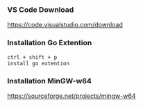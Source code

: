 ### VS Code Download
https://code.visualstudio.com/download

### Installation Go Extention
```
ctrl + shift + p
install go extention
```

### Installation MinGW-w64
https://sourceforge.net/projects/mingw-w64
